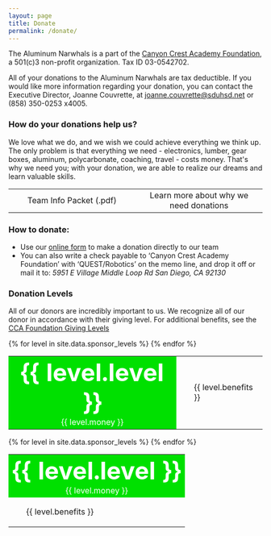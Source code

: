 ```yaml
---
layout: page
title: Donate
permalink: /donate/
---
```


The Aluminum Narwhals is a part of the [Canyon Crest Academy Foundation](http://canyoncrestfoundation.org/), a 501(c)3 non-profit organization. Tax ID 03-0542702.

All of your donations to the Aluminum Narwhals are tax deductible. If you would like more information regarding your donation, you can contact the Executive Director, Joanne Couvrette, at [joanne.couvrette@sduhsd.net](mailto:joanne.couvrette@sduhsd.net) or (858) 350-0253 x4005.

### How do your donations help us?
We love what we do, and we wish we could achieve everything we think up. The only problem is that everything we need - electronics, lumber, gear boxes, aluminum, polycarbonate, coaching, travel - costs money. That's why we need you; with your donation, we are able to realize our dreams and learn valuable skills.

<table width="100%" cellpadding="5px">
	<tr>
		<td width="50%">
			<div class="newbutton hoverAnimate" style="text-align: center;" onClick="javascript:location.href='/resources/team-info/TeamInfoPacket.pdf'">
				Team Info Packet (.pdf)
			</div>
		</td>
		<td width="50%">
			<div class="newbutton hoverAnimate" style="text-align: center;" onClick="javascript:location.href='/about/budget/'">
				Learn more about why we need donations
			</div>
		</td>
	</tr>
</table>


### How to donate:
+ Use our [online form](http://weblink.donorperfect.com/QuestRobotics) to make a donation directly to our team
+ You can also write a check payable to ‘Canyon Crest Academy Foundation’ with ‘QUEST/Robotics’ on the memo line, and drop it off or mail it to:
  *5951 E Village Middle Loop Rd
  San Diego, CA 92130*

### Donation Levels
All of our donors are incredibly important to us. We recognize all of our donor in accordance with their giving level.
For additional benefits, see the [CCA Foundation Giving Levels]("http://www.canyoncrestfoundation.org/recognition/giving-levels-and-donor-premiums")

<table class="levels" width="100%" border="0" cellpadding="10" cellspacing="0">
	{% for level in site.data.sponsor_levels %}
	  <tr>
	    <td bgcolor="{{ level.color }}" align="center">
	      <b><font color="white" size="40px">{{ level.level }}</font></b>
	      <br>
	      <font color="white">{{ level.money }}</font>
	    </td>
	    <td>
	      <ul>
	         {{ level.benefits }}
	      </ul>
	    </td>
	  </tr>
	{% endfor %}
</table>

<table class="mobilelevels" width="100%" border="0" cellpadding="10" cellspacing="0">
	{% for level in site.data.sponsor_levels %}
  	<tr>
    	<td bgcolor="{{ level.color }}" align="center">
      	<b><font color="white" size="40px">{{ level.level }}</font></b>
      	<br>
      	<font color="white">{{ level.money }}</font>
    	</td>
		</tr>
		<tr>
    	<td>
      	<ul>
         	{{ level.benefits }}
      	</ul>
    	</td>
  	</tr>
	{% endfor %}
</table>

